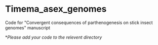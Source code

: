 # Timema_asex_genomes
Code for "Convergent consequences of parthenogenesis on stick insect genomes" manuscript

**Please add your code to the relevent directory*
